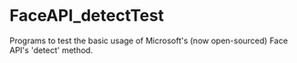 # FaceAPI_detectTest
Programs to test the basic usage of Microsoft's (now open-sourced) Face API's 'detect' method.
